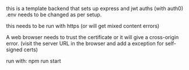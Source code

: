 this is a template backend that sets up express and jwt auths (with auth0)
.env needs to be changed as per setup.

this needs to be run with https (or will get mixed content errors)

A web browser needs to trust the certificate or it will give a cross-origin error. (visit the server URL in the browser and add a exception for self-signed certs)

run with: npm run start